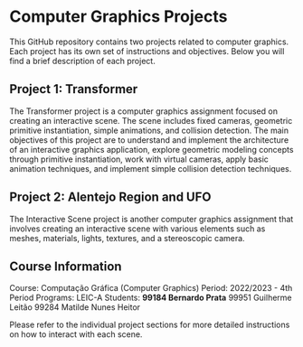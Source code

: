 # Computer Graphics Projects

This GitHub repository contains two projects related to computer graphics. Each project has its own set of instructions and objectives. Below you will find a brief description of each project.

## Project 1: Transformer

The Transformer project is a computer graphics assignment focused on creating an interactive scene. The scene includes fixed cameras, geometric primitive instantiation, simple animations, and collision detection. The main objectives of this project are to understand and implement the architecture of an interactive graphics application, explore geometric modeling concepts through primitive instantiation, work with virtual cameras, apply basic animation techniques, and implement simple collision detection techniques.


## Project 2: Alentejo Region and UFO

The Interactive Scene project is another computer graphics assignment that involves creating an interactive scene with various elements such as meshes, materials, lights, textures, and a stereoscopic camera.

## Course Information

Course: Computação Gráfica (Computer Graphics)
Period: 2022/2023 - 4th Period
Programs: LEIC-A
Students:
    **99184 Bernardo Prata**
    99951 Guilherme Leitão 
    99284 Matilde Nunes Heitor

Please refer to the individual project sections for more detailed instructions on how to interact with each scene.